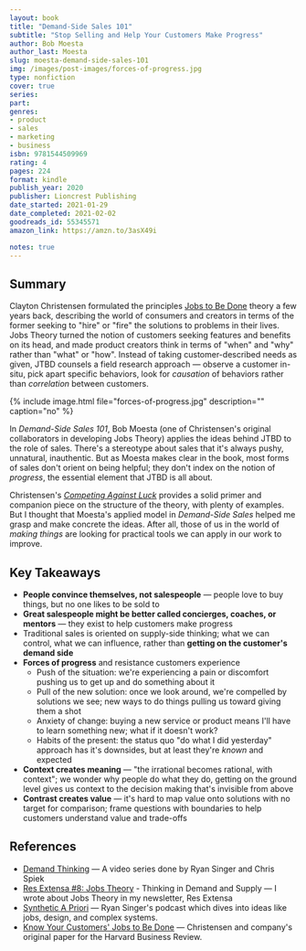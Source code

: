 ```yaml
---
layout: book
title: "Demand-Side Sales 101"
subtitle: "Stop Selling and Help Your Customers Make Progress"
author: Bob Moesta
author_last: Moesta
slug: moesta-demand-side-sales-101
img: /images/post-images/forces-of-progress.jpg
type: nonfiction
cover: true
series: 
part: 
genres:
- product
- sales
- marketing
- business
isbn: 9781544509969
rating: 4
pages: 224
format: kindle
publish_year: 2020
publisher: Lioncrest Publishing
date_started: 2021-01-29
date_completed: 2021-02-02
goodreads_id: 55345571
amazon_link: https://amzn.to/3asX49i

notes: true
---
```


## Summary

Clayton Christensen formulated the principles [Jobs to Be Done](https://jtbd.info/2-what-is-jobs-to-be-done-jtbd-796b82081cca "What is Jobs to be Done?") theory a few years back, describing the world of consumers and creators in terms of the former seeking to "hire" or "fire" the solutions to problems in their lives. Jobs Theory turned the notion of customers seeking features and benefits on its head, and made product creators think in terms of "when" and "why" rather than "what" or "how". Instead of taking customer-described needs as given, JTBD counsels a field research approach — observe a customer in-situ, pick apart specific behaviors, look for _causation_ of behaviors rather than _correlation_ between customers.

{% include image.html file="forces-of-progress.jpg" description="" caption="no" %}

In _Demand-Side Sales 101_, Bob Moesta (one of Christensen's original collaborators in developing Jobs Theory) applies the ideas behind JTBD to the role of sales. There's a stereotype about sales that it's always pushy, unnatural, inauthentic. But as Moesta makes clear in the book, most forms of sales don't orient on being helpful; they don't index on the notion of _progress_, the essential element that JTBD is all about.

Christensen's _[Competing Against Luck](/books/christensen-competing-against-luck/ "Competing Against Luck")_ provides a solid primer and companion piece on the structure of the theory, with plenty of examples. But I thought that Moesta's applied model in _Demand-Side Sales_ helped me grasp and make concrete the ideas. After all, those of us in the world of _making things_ are looking for practical tools we can apply in our work to improve.

## Key Takeaways

* **People convince themselves, not salespeople** — people love to buy things, but no one likes to be sold to
* **Great salespeople might be better called concierges, coaches, or mentors** — they exist to help customers make progress
* Traditional sales is oriented on supply-side thinking; what we can control, what we can influence, rather than **getting on the customer's demand side**
* **Forces of progress** and resistance customers experience
  * Push of the situation: we're experiencing a pain or discomfort pushing us to get up and do something about it
  * Pull of the new solution: once we look around, we're compelled by solutions we see; new ways to do things pulling us toward giving them a shot
  * Anxiety of change: buying a new service or product means I'll have to learn something new; what if it doesn't work?
  * Habits of the present: the status quo "do what I did yesterday" approach has it's downsides, but at least they're _known_ and expected
* **Context creates meaning** — "the irrational becomes rational, with context"; we wonder why people do what they do, getting on the ground level gives us context to the decision making that's invisible from above
* **Contrast creates value** — it's hard to map value onto solutions with no target for comparison; frame questions with boundaries to help customers understand value and trade-offs

## References

* [Demand Thinking](https://demandthinking.com/ "Demand Thinking") — A video series done by Ryan Singer and Chris Spiek
* [Res Extensa #8: Jobs Theory](https://resextensa.substack.com/p/jobs-theory-thinking-in-demand-and "Res Extensa #8: Jobs Theory") - Thinking in Demand and Supply — I wrote about Jobs Theory in my newsletter, Res Extensa
* [Synthetic A Priori](https://synthetic.transistor.fm/ "Synthetic A Priori") — Ryan Singer's podcast which dives into ideas like jobs, design, and complex systems.
* [Know Your Customers' Jobs to Be Done](https://hbr.org/2016/09/know-your-customers-jobs-to-be-done "Know Your Customers' Jobs to Be Done") — Christensen and company's original paper for the Harvard Business Review.
